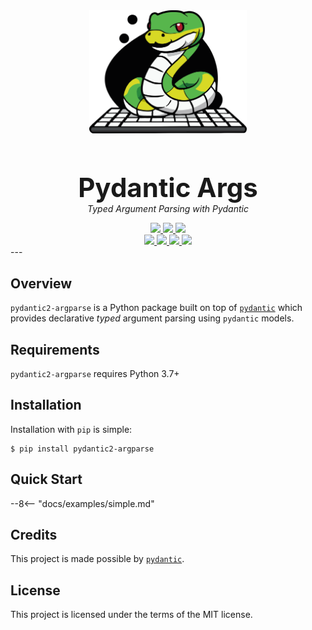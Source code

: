<div align="center">
    <a href="https://github.com/anastasds/pydantic2-argparse">
        <img src="assets/images/logo.svg" width="50%">
    </a>
    <h1 style="margin-bottom:0;font-size:3em;">
        Pydantic Args
    </h1>
    <p style="margin-top:0;">
        <em>Typed Argument Parsing with Pydantic</em>
    </p>
    <a href="https://pypi.python.org/pypi/pydantic2-argparse">
        <img src="https://img.shields.io/pypi/v/pydantic2-argparse.svg">
    </a>
    <a href="https://github.com/anastasds/pydantic2-argparse">
        <img src="https://img.shields.io/pypi/pyversions/pydantic2-argparse.svg">
    </a>
    <a href="https://github.com/anastasds/pydantic2-argparse/blob/master/LICENSE">
        <img src="https://img.shields.io/github/license/anastasds/pydantic2-argparse.svg">
    </a>
    <br>
    <a href="https://github.com/anastasds/pydantic2-argparse/actions/workflows/tests.yml">
        <img src="https://img.shields.io/github/actions/workflow/status/anastasds/pydantic2-argparse/tests.yml?label=tests">
    </a>
    <a href="https://github.com/anasasds/pydantic2-argparse/actions/workflows/tests.yml">
        <img src="https://img.shields.io/coveralls/github/anasasds/pydantic2-argparse">
    </a>
    <a href="https://github.com/anasasds/pydantic2-argparse/actions/workflows/linting.yml">
        <img src="https://img.shields.io/github/actions/workflow/status/anastasds/pydantic2-argparse/linting.yml?label=linting">
    </a>
    <a href="https://github.com/anasasds/pydantic2-argparse/actions/workflows/typing.yml">
        <img src="https://img.shields.io/github/actions/workflow/status/anastasds/pydantic2-argparse/typing.yml?label=typing">
    </a>
</div>
---

## Overview
`pydantic2-argparse` is a Python package built on top of [`pydantic`][1] which
provides declarative *typed* argument parsing using `pydantic` models.

## Requirements
`pydantic2-argparse` requires Python 3.7+

## Installation
Installation with `pip` is simple:
```console
$ pip install pydantic2-argparse
```

## Quick Start
--8<-- "docs/examples/simple.md"

## Credits
This project is made possible by [`pydantic`][1].

## License
This project is licensed under the terms of the MIT license.

<!--- Reference -->
[1]: https://docs.pydantic.dev/
